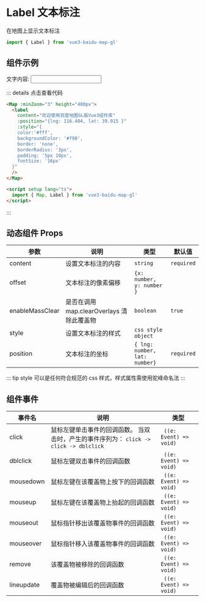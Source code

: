# Label 文本标注

在地图上显示文本标注

```ts
import { Label } from 'vue3-baidu-map-gl'
```

## 组件示例

<div>
文字内容: <input class="my-input" type="text" v-model="content">
<Map
  :minZoom="3"
  height="400px"
>
  <Label
    :content="content"
    :position="{lng: 116.404, lat: 39.915 }"
    :style="{
      color:'#fff',
      backgroundColor: '#f90',
      border: 'none',
      borderRadius: '3px',
      padding: '5px 10px',
      fontSize: '16px'
    }"
  />
</Map>
</div>

<script setup lang="ts">
  import { ref } from 'vue'
  const content = ref<string>('欢迎使用百度地图GL版Vue3组件库')
  
</script>

::: details 点击查看代码

```html
<Map :minZoom="3" height="400px">
  <label
    content="欢迎使用百度地图GL版Vue3组件库"
    :position="{lng: 116.404, lat: 39.915 }"
    :style="{
    color:'#fff',
    backgroundColor: '#f90',
    border: 'none',
    borderRadius: '3px',
    padding: '5px 10px',
    fontSize: '16px'
  }"
  />
</Map>

<script setup lang="ts">
  import { Map, Label } from 'vue3-baidu-map-gl'
</script>
```

:::

## 动态组件 Props

| 参数            | 说明                                      | 类型                           | 默认值     |
| --------------- | ----------------------------------------- | ------------------------------ | ---------- |
| content         | 设置文本标注的内容                        | `string `                      | `required` |
| offset          | 文本标注的像素偏移                        | `{x: number, y: number } `     |            |
| enableMassClear | 是否在调用 map.clearOverlays 清除此覆盖物 | `boolean `                     | `true `    |
| style           | 设置文本标注的样式                        | `css style object `            |            |
| position        | 文本标注的坐标                            | `{ lng: number, lat: number} ` | `required` |

::: tip
style 可以是任何符合规范的 css 样式，样式属性需使用驼峰命名法
:::

## 组件事件

| 事件名     | 说明                                                                                   | 类型                    |
| ---------- | -------------------------------------------------------------------------------------- | ----------------------- |
| click      | 鼠标左键单击事件的回调函数。 当双击时，产生的事件序列为： `click -> click -> dblclick` | ` ((e: Event) => void)` |
| dblclick   | 鼠标左键双击事件的回调函数                                                             | ` ((e: Event) => void)` |
| mousedown  | 鼠标左键在该覆盖物上按下的回调函数                                                     | ` ((e: Event) => void)` |
| mouseup    | 鼠标左键在该覆盖物上抬起的回调函数                                                     | ` ((e: Event) => void)` |
| mouseout   | 鼠标指针移出该覆盖物事件的回调函数                                                     | ` ((e: Event) => void)` |
| mouseover  | 鼠标指针移入该覆盖物事件的回调函数                                                     | ` ((e: Event) => void)` |
| remove     | 该覆盖物被移除的回调函数                                                               | ` ((e: Event) => void)` |
| lineupdate | 覆盖物被编辑后的回调函数                                                               | ` ((e: Event) => void)` |
